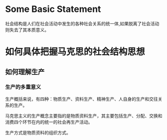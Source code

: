 # Some Basic Statement
社会结构是人们在社会活动中发生的各种社会关系的统一体,如果脱离了社会活动则失去了其本质意义。

# 如何具体把握马克思的社会结构思想
## 如何理解生产
### 生产的多重意义
生产概括来说，有四种：物质生产、资料生产、精神生产、人自身的生产和交往关系的生产。

马克思主义的生产概念主要指的是物质资料生产，其主要包括生产、分配、交换和消费四个环节在内的统一的社会再生产活动。

生产方式是物质资料的组织方式。
